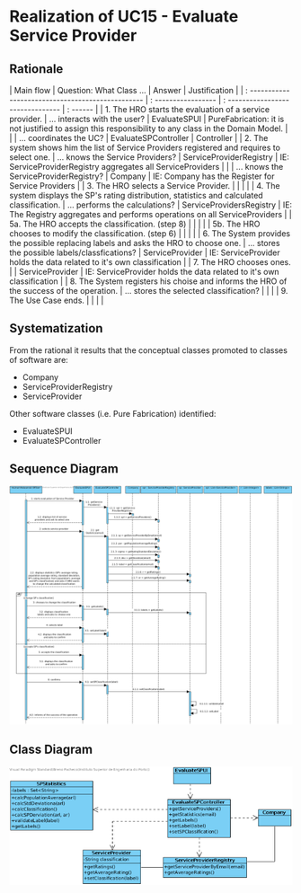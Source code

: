 # Realization of UC15 - Evaluate Service Provider

## Rationale

| Main flow                                                                                      | Question: What Class ...                       | Answer                            | Justification                                                                                        |
| : ------------------------------------------------                                             | : -----------------                            | : ------------------------------- | : ------                                                                                             |
| 1. The HRO starts the evaluation of a service provider.                                        | ... interacts with the user?                   | EvaluateSPUI                      | PureFabrication: it is not justified to assign this responsibility to any class in the Domain Model. |
|                                                                                                | ... coordinates the UC?                        | EvaluateSPController              | Controller                                                                                           |
| 2. The system shows him the list of Service Providers registered and requires to select one.   | ... knows the Service Providers?               | ServiceProviderRegistry           | IE: ServiceProviderRegistry aggregates all ServiceProviders                                          |
|                                                                                                | ... knows the ServiceProviderRegistry?         | Company                           | IE: Company has the Register for Service Providers                                                   |
| 3. The HRO selects a Service Provider.                                                         |                                                |                                   |                                                                                                      |
| 4. The system displays the SP's rating distribution, statistics and calculated classification. | ... performs the calculations?                 | ServiceProvidersRegistry          | IE: The Registry aggregates and performs operations on all ServiceProviders                          |
| 5a. The HRO accepts the classification. (step 8)                                               |                                                |                                   |                                                                                                      |
| 5b. The HRO chooses to modify the classification. (step 6)                                     |                                                |                                   |                                                                                                      |
| 6. The System provides the possible replacing labels and asks the HRO to choose one.           | ... stores the possible labels/classfications? | ServiceProvider                   | IE: ServiceProvider holds the data related to it's own classification                                |
| 7. The HRO chooses ones.                                                                       |                                                | ServiceProvider                   | IE: ServiceProvider holds the data related to it's own classification                                |
| 8. The System registers his choise and informs the HRO of the success of the operation.        | ... stores the selected classification?        |                                   |                                                                                                      |
| 9. The Use Case ends.                                                                          |                                                |                                   |                                                                                                      |

## Systematization

From the rational it results that the conceptual classes promoted to classes of software are:

- Company
- ServiceProviderRegistry
- ServiceProvider

Other software classes (i.e. Pure Fabrication) identified:

- EvaluateSPUI
- EvaluateSPController

## Sequence Diagram

![]( SD_UC15.png)

## Class Diagram

![]( CD_UC15.png)
